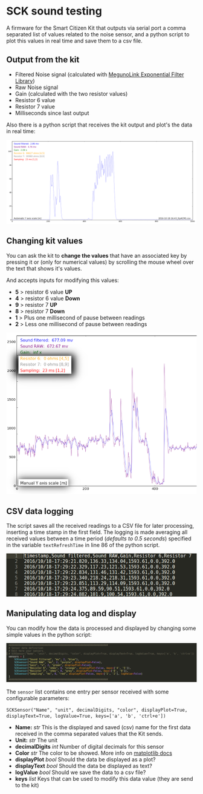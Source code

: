 # SCK sound testing

A firmware for the Smart Citizen Kit that outputs via serial port a comma separated list of values related to the noise sensor, and a python script to plot this values in real time and save them to a csv file.

## Output from the kit
* Filtered Noise signal (calculated with [MegunoLink Exponential Filter Library](http://www.megunolink.com/documentation/arduino-libraries/exponential-filter/))
* Raw Noise signal
* Gain (calculated with the two resistor values)
* Resistor 6 value
* Resistor 7 value
* Milliseconds since last output

Also there is a python script that receives the kit output and plot's the data in real time:

![](plot01.png)

## Changing kit values

You can ask the kit to **change the values** that have an associated key by pressing it or (only for numerical values) by scrolling the mouse wheel over the text that shows it's values.

And accepts inputs for modifying this values:
* **5** > resistor 6 value **UP**
* **4** > resistor 6 value **Down**
* **9** > resistor 7 **UP**
* **8** > resistor 7 **Down**
* **1** > Plus one millisecond of pause between readings
* **2** > Less one millisecond of pause between readings

![](plot2.png)

## CSV data logging

The script saves all the received readings to a CSV file for later processing, inserting a time stamp in the first field. The logging is made averaging all received values between a time period (_defaults to 0.5 seconds_) specified in the variable `textRefreshTime` in line 86 of the python script.

![](csv.png)

## Manipulating data log and display

You can modify how the data is processed and displayed by changing some simple values in the python script:

![](code.png)

The `sensor` list contains one entry per sensor received with some configurable parameters:

```python=
SCKSensor("Name", "unit", decimalDigits, "color", displayPlot=True, displayText=True, logValue=True, keys=['a', 'b', 'ctrl+e'])
```
* **Name:** _str_ This is the displayed and saved (csv) name for the first data received in the comma separated values that the Kit sends.
* **Unit:** _str_ The unit
* **decimalDigits** _int_ Number of digital decimals for this sensor
* **Color** _str_ The color to be showed. More info on [matplotlib docs](http://matplotlib.org/api/colors_api.html)
* **displayPlot** _bool_ Should the data be displayed as a plot?
* **displayText** _bool_ Should the data be displayed as text?
* **logValue** _bool_ Should we save the data to a csv file?
* **keys** _list_ Keys that can be used to modify this data value (they are send to the kit)



